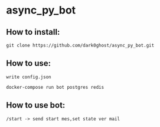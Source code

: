 # async_py_bot


## How to install:
	git clone https://github.com/dark0ghost/async_py_bot.git

## How to use:
```
write config.json

docker-compose run bot postgres redis 
```

## How to use bot:
```
/start -> send start mes,set state ver mail
```
 
 
  


